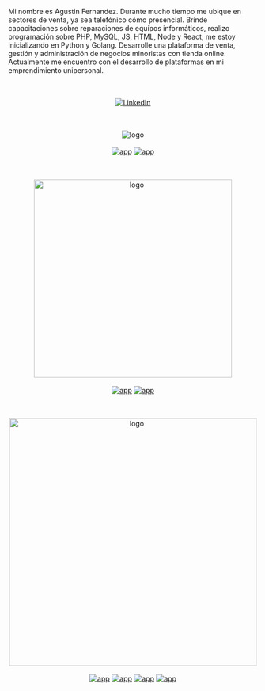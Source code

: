
Mi nombre es Agustin Fernandez. Durante mucho tiempo me ubique en sectores de venta, ya sea telefónico cómo presencial. Brinde capacitaciones sobre reparaciones de equipos informáticos, realizo programación sobre PHP, MySQL, JS, HTML, Node y React, me estoy inicializando en Python y Golang. Desarrolle una plataforma de venta, gestión y administración de negocios minoristas con tienda online. Actualmente me encuentro con el desarrollo de plataformas en mi emprendimiento unipersonal.

<p align="center">
<br><br>
<a href="https://www.linkedin.com/in/aaferna/" target="_blank"><img alt="LinkedIn" src="https://img.shields.io/badge/LinkedIn-@aaferna-blue?style=flat&logo=linkedin"></a>
</p>

<p align="center">
<br><br>
<img alt="logo" src="https://github.com/gusgeek/gusgeek/blob/main/logos/blogo.svg"><br><br>
<a href="https://github.com/gusgeek/bloGo-app" target="_blank"><img alt="app" src="https://github-readme-stats.vercel.app/api/pin?username=gusgeek&repo=bloGo-app&title_color=fff&icon_color=f9f9f9&text_color=9f9f9f&bg_color=151515"></a> 
<a href="https://github.com/gusgeek/bloGo-thm" target="_blank"><img alt="app" src="https://github-readme-stats.vercel.app/api/pin?username=gusgeek&repo=bloGo-thm&title_color=fff&icon_color=f9f9f9&text_color=9f9f9f&bg_color=151515"></a>
</p>

<p align="center">
<br><br>
<img alt="logo" width="400" src="https://github.com/gusgeek/gusgeek/blob/main/logos/pastersync.svg"><br><br>
<a href="https://github.com/gusgeek/PasterSync-Client" target="_blank"><img alt="app" src="https://github-readme-stats.vercel.app/api/pin?username=gusgeek&repo=PasterSync-Client&title_color=fff&icon_color=f9f9f9&text_color=9f9f9f&bg_color=151515"></a> 
<a href="https://github.com/gusgeek/PasterSync-Server" target="_blank"><img alt="app" src="https://github-readme-stats.vercel.app/api/pin?username=gusgeek&repo=PasterSync-Server&title_color=fff&icon_color=f9f9f9&text_color=9f9f9f&bg_color=151515"></a>
</p>

<p align="center">
<br><br>
<img alt="logo" width="500" src="https://github.com/gusgeek/gusgeek/blob/main/logos/bodi.svg"><br><br>
<a href="https://github.com/gusgeek/bodi-dolar-php" target="_blank"><img alt="app" src="https://github-readme-stats.vercel.app/api/pin?username=gusgeek&repo=bodi-dolar-php&title_color=fff&icon_color=f9f9f9&text_color=9f9f9f&bg_color=151515"></a>
<a href="https://github.com/gusgeek/bodi-dolar-js" target="_blank"><img alt="app" src="https://github-readme-stats.vercel.app/api/pin?username=gusgeek&repo=bodi-dolar-js&title_color=fff&icon_color=f9f9f9&text_color=9f9f9f&bg_color=151515"></a>
<a href="https://github.com/gusgeek/bodi-dolar-py-lib" target="_blank"><img alt="app" src="https://github-readme-stats.vercel.app/api/pin?username=gusgeek&repo=bodi-dolar-py-lib&title_color=fff&icon_color=f9f9f9&text_color=9f9f9f&bg_color=151515"></a>
<a href="https://github.com/gusgeek/bodi-dolar-py-app" target="_blank"><img alt="app" src="https://github-readme-stats.vercel.app/api/pin?username=gusgeek&repo=bodi-dolar-py-app&title_color=fff&icon_color=f9f9f9&text_color=9f9f9f&bg_color=151515"></a>
</p>

